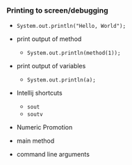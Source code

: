 ### Printing to screen/debugging
- ```System.out.println("Hello, World");```
- print output of method
  - ```System.out.println(method(1));```
- print output of variables
  - ```System.out.println(a);```
- Intellij shortcuts
  - ```sout```
  - ```soutv```

- Numeric Promotion
- main method
- command line arguments
